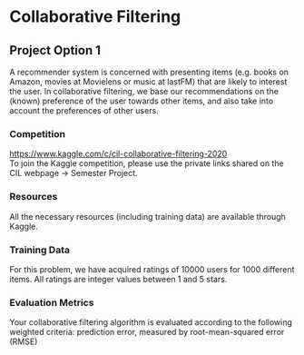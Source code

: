 # Collaborative Filtering
## Project Option 1

A recommender system is concerned with presenting items (e.g. books on Amazon, movies at Movielens or music at lastFM) that are likely to interest the user. In collaborative filtering, we base our recommendations on the (known) preference of the user towards other items, and also take into account the preferences of other users.

### Competition
https://www.kaggle.com/c/cil-collaborative-filtering-2020  
To join the Kaggle competition, please use the private links shared on the CIL webpage -> Semester Project.  
### Resources
All the necessary resources (including training data) are available through Kaggle.  
### Training Data
For this problem, we have acquired ratings of 10000 users for 1000 different items. All ratings are integer values between 1 and 5 stars.  

### Evaluation Metrics
Your collaborative filtering algorithm is evaluated according to the following weighted criteria:
prediction error, measured by root-mean-squared error (RMSE)
